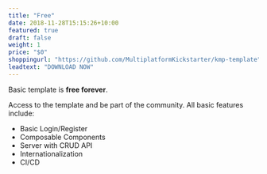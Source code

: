 ```yaml
---
title: "Free"
date: 2018-11-28T15:15:26+10:00
featured: true
draft: false
weight: 1
price: "$0"
shoppingurl: "https://github.com/MultiplatformKickstarter/kmp-template"
leadtext: "DOWNLOAD NOW"
---
```


Basic template is **free forever**. 

Access to the template and be part of the community. All basic features include:

* Basic Login/Register
* Composable Components
* Server with CRUD API
* Internationalization
* CI/CD
